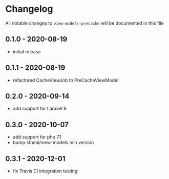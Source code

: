 # Changelog

All notable changes to `view-models-precache` will be documented in this file

## 0.1.0 - 2020-08-19
- initial release


## 0.1.1 - 2020-08-19
- refactored CacheViewJob to PreCacheViewModel


## 0.2.0 - 2020-09-14
- add support for Laravel 8


## 0.3.0 - 2020-10-07
- add support for php 7.1
- bump sfneal/view-models min version


## 0.3.1 - 2020-12-01
- fix Travis CI integration testing
